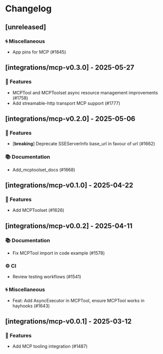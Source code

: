 # Changelog

## [unreleased]

### 🌀 Miscellaneous

- App pins for MCP (#1845)

## [integrations/mcp-v0.3.0] - 2025-05-27

### 🚀 Features

- MCPTool and MCPToolset async resource management improvements (#1758)
- Add streamable-http transport MCP support (#1777)


## [integrations/mcp-v0.2.0] - 2025-05-06

### 🚀 Features

- [**breaking**] Deprecate SSEServerInfo base_url in favour of url (#1662)

### 📚 Documentation

- Add_mcptoolset_docs (#1668)

## [integrations/mcp-v0.1.0] - 2025-04-22

### 🚀 Features

- Add MCPToolset (#1626)


## [integrations/mcp-v0.0.2] - 2025-04-11

### 📚 Documentation

- Fix MCPTool import in code example (#1578)

### ⚙️ CI

- Review testing workflows (#1541)

### 🌀 Miscellaneous

- Feat: Add AsyncExecutor in MCPTool, ensure MCPTool works in hayhooks (#1643)

## [integrations/mcp-v0.0.1] - 2025-03-12

### 🚀 Features

- Add MCP tooling integration (#1487)

<!-- generated by git-cliff -->
